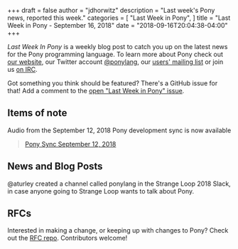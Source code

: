 +++
draft = false
author = "jdhorwitz"
description = "Last week's Pony news, reported this week."
categories = [
    "Last Week in Pony",
]
title = "Last Week in Pony - September 16, 2018"
date = "2018-09-16T20:04:38-04:00"
+++

_Last Week In Pony_ is a weekly blog post to catch you up on the latest news for the Pony programming language. To learn more about Pony check out [our website](ponylang.org), our Twitter account [@ponylang](https://twitter.com/ponylang), our [users' mailing list](https://pony.groups.io/g/user) or join us [on IRC](https://webchat.freenode.net/?channels=%23ponylang).

Got something you think should be featured? There's a GitHub issue for that! Add a comment to the [open "Last Week in Pony" issue](https://github.com/ponylang/ponylang.github.io/issues?q=is%3Aissue+is%3Aopen+label%3Alast-week-in-pony).

<!--more-->

## Items of note

Audio from the September 12, 2018 Pony development sync is now available

> [Pony Sync September 12, 2018](https://pony.groups.io/g/dev/files/Pony%Sync/2018_09_12)

## News and Blog Posts

@aturley created a channel called ponylang in the Strange Loop 2018 Slack, in case anyone going to Strange Loop wants to talk about Pony.

## RFCs

Interested in making a change, or keeping up with changes to Pony? Check out the [RFC repo](https://github.com/ponylang/rfcs). Contributors welcome!
